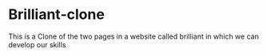 # Brilliant-clone
This is a Clone of the two pages in a website called brilliant in which we can develop our skills
